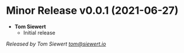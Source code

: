 # Minor Release v0.0.1 (2021-06-27)
  * **Tom Siewert**
    * Initial release

*Released by Tom Siewert <tom@siewert.io>*